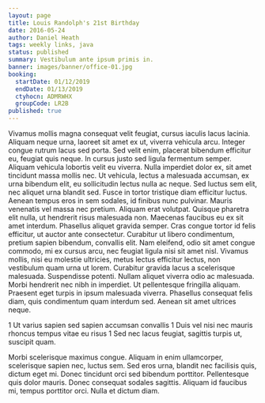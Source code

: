 ```yaml
---
layout: page
title: Louis Randolph's 21st Birthday
date: 2016-05-24
author: Daniel Heath
tags: weekly links, java
status: published
summary: Vestibulum ante ipsum primis in.
banner: images/banner/office-01.jpg
booking:
  startDate: 01/12/2019
  endDate: 01/13/2019
  ctyhocn: ADMRWHX
  groupCode: LR2B
published: true
---
```

Vivamus mollis magna consequat velit feugiat, cursus iaculis lacus lacinia. Aliquam neque urna, laoreet sit amet ex ut, viverra vehicula arcu. Integer congue rutrum lacus sed porta. Sed velit enim, placerat bibendum efficitur eu, feugiat quis neque. In cursus justo sed ligula fermentum semper. Aliquam vehicula lobortis velit eu viverra. Nulla imperdiet dolor ex, sit amet tincidunt massa mollis nec. Ut vehicula, lectus a malesuada accumsan, ex urna bibendum elit, eu sollicitudin lectus nulla ac neque. Sed luctus sem elit, nec aliquet urna blandit sed. Fusce in tortor tristique diam efficitur luctus. Aenean tempus eros in sem sodales, id finibus nunc pulvinar. Mauris venenatis vel massa nec pretium. Aliquam erat volutpat. Quisque pharetra elit nulla, ut hendrerit risus malesuada non.
Maecenas faucibus eu ex sit amet interdum. Phasellus aliquet gravida semper. Cras congue tortor id felis efficitur, ut auctor ante consectetur. Curabitur ut libero condimentum, pretium sapien bibendum, convallis elit. Nam eleifend, odio sit amet congue commodo, mi ex cursus arcu, nec feugiat ligula nisi sit amet nisl. Vivamus mollis, nisi eu molestie ultricies, metus lectus efficitur lectus, non vestibulum quam urna ut lorem. Curabitur gravida lacus a scelerisque malesuada. Suspendisse potenti. Nullam aliquet viverra odio ac malesuada. Morbi hendrerit nec nibh in imperdiet. Ut pellentesque fringilla aliquam. Praesent eget turpis in ipsum malesuada viverra. Phasellus consequat felis diam, quis condimentum quam interdum sed. Aenean sit amet ultrices neque.

1 Ut varius sapien sed sapien accumsan convallis
1 Duis vel nisi nec mauris rhoncus tempus vitae eu risus
1 Sed nec lacus feugiat, sagittis turpis ut, suscipit quam.

Morbi scelerisque maximus congue. Aliquam in enim ullamcorper, scelerisque sapien nec, luctus sem. Sed eros urna, blandit nec facilisis quis, dictum eget mi. Donec tincidunt orci sed bibendum porttitor. Pellentesque quis dolor mauris. Donec consequat sodales sagittis. Aliquam id faucibus mi, tempus porttitor orci. Nulla et dictum diam.
